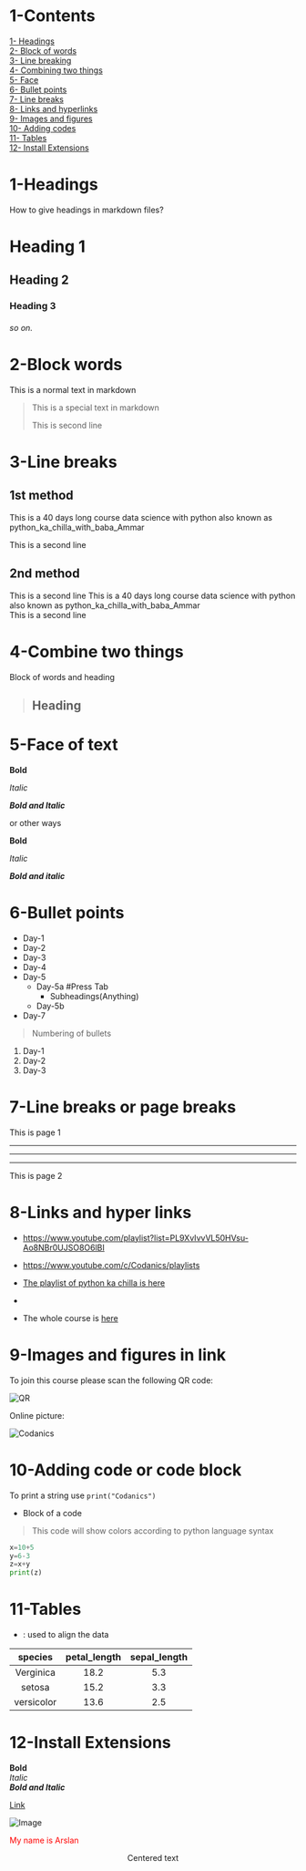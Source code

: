 # 1-Contents
[1- Headings](#1-headings)\
[2- Block of words](#2-block-words)\
[3- Line breaking](#3-line-breaks)\
[4- Combining two things](#4-combine-two-things)\
[5- Face](#5-face-of-text)\
[6- Bullet points](#6-bullet-points)\
[7- Line breaks](#7-line-breaks-or-page-breaks)\
[8- Links and hyperlinks](#8-links-and-hyper-links)\
[9- Images and figures](#9-images-and-figures-in-link)\
[10- Adding codes](#10-adding-code-or-code-block)\
[11- Tables](#11-tables) \
[12- Install Extensions](#12-install-extensions)






# 1-Headings
How to give headings in markdown files?
# Heading 1
## Heading 2
### Heading 3
###### so on.

# 2-Block words
This is a normal text in markdown
>This is a special text in markdown
>
>This is second line


# 3-Line breaks
## 1st method
This is a 40 days long course data science with python also known as python_ka_chilla_with_baba_Ammar

This is a second line
## 2nd method
This is a second line
This is a 40 days long course data science with python also known as python_ka_chilla_with_baba_Ammar \
This is a second line

# 4-Combine two things
Block of words and heading

>## Heading

# 5-Face of text

**Bold**

*Italic*

***Bold and Italic***

or other ways

__Bold__

_Italic_

___Bold and italic___

# 6-Bullet points
- Day-1
- Day-2
- Day-3
- Day-4
- Day-5
    - Day-5a #Press Tab
        - Subheadings(Anything)
    - Day-5b 
- Day-7

>Numbering of bullets
1. Day-1
2. Day-2
3. Day-3

# 7-Line breaks or page breaks
This is page 1

---
***
___

This is page 2

# 8-Links and hyper links

- <https://www.youtube.com/playlist?list=PL9XvIvvVL50HVsu-Ao8NBr0UJSO8O6lBI>

- <https://www.youtube.com/c/Codanics/playlists>

- [The playlist of python ka chilla is here](https://www.youtube.com/playlist?list=PL9XvIvvVL50HVsu-Ao8NBr0UJSO8O6lBI)

- [Codanics]:https://www.youtube.com/playlist?list=PL9XvIvvVL50HVsu-Ao8NBr0UJSO8O6lBI
- The whole course is [here][Codanics]

# 9-Images and figures in link

To join this course please scan the following QR code:

![QR](QR.png)

Online picture:

![Codanics](https://www.google.com/url?sa=i&url=https%3A%2F%2Fwww.youtube.com%2Fchannel%2FUCmNXJXWONLNF6bdftGY0Otw&psig=AOvVaw24_kq37jkSm7L-9Lwsvgvk&ust=1641999808263000&source=images&cd=vfe&ved=0CAsQjRxqFwoTCIj4gYz8qfUCFQAAAAAdAAAAABAD)


# 10-Adding code or code block

To print a string use `print("Codanics")`
- Block of a code
> This code will show colors according to python language syntax
```python #This is for colors
x=10+5
y=6-3
z=x+y
print(z)

```
# 11-Tables
- : used to align the data

| species | petal_length | sepal_length |
| :------:  | :-------------:| :------------: | 
|Verginica| 18.2| 5.3|
|setosa| 15.2| 3.3|
|versicolor | 13.6 | 2.5 |




# 12-Install Extensions

**Bold** \
_Italic_ \
_**Bold and Italic**_

[Link](https://www.google.com/url?sa=i&url=https%3A%2F%2Fwww.youtube.com%2Fchannel%2FUCmNXJXWONLNF6bdftGY0Otw&psig=AOvVaw24_kq37jkSm7L-9Lwsvgvk&ust=1641999808263000&source=images&cd=vfe&ved=0CAsQjRxqFwoTCIj4gYz8qfUCFQAAAAAdAAAAABAD)

![Image](QR.png)

<span style="color:red"> My name is Arslan </span>

<p style="text-align: center;">Centered text</p>

